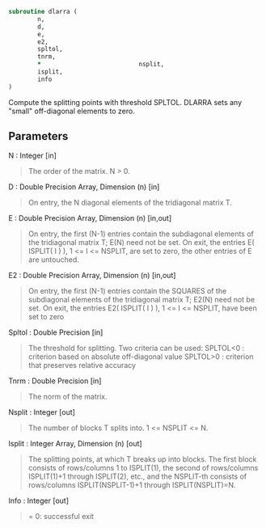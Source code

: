 ```fortran
subroutine dlarra (
		n,
		d,
		e,
		e2,
		spltol,
		tnrm,
		*                           nsplit,
		isplit,
		info
)
```

 Compute the splitting points with threshold SPLTOL.
 DLARRA sets any "small" off-diagonal elements to zero.

## Parameters
N : Integer [in]
> The order of the matrix. N > 0.

D : Double Precision Array, Dimension (n) [in]
> On entry, the N diagonal elements of the tridiagonal
> matrix T.

E : Double Precision Array, Dimension (n) [in,out]
> On entry, the first (N-1) entries contain the subdiagonal
> elements of the tridiagonal matrix T; E(N) need not be set.
> On exit, the entries E( ISPLIT( I ) ), 1 <= I <= NSPLIT,
> are set to zero, the other entries of E are untouched.

E2 : Double Precision Array, Dimension (n) [in,out]
> On entry, the first (N-1) entries contain the SQUARES of the
> subdiagonal elements of the tridiagonal matrix T;
> E2(N) need not be set.
> On exit, the entries E2( ISPLIT( I ) ),
> 1 <= I <= NSPLIT, have been set to zero

Spltol : Double Precision [in]
> The threshold for splitting. Two criteria can be used:
> SPLTOL<0 : criterion based on absolute off-diagonal value
> SPLTOL>0 : criterion that preserves relative accuracy

Tnrm : Double Precision [in]
> The norm of the matrix.

Nsplit : Integer [out]
> The number of blocks T splits into. 1 <= NSPLIT <= N.

Isplit : Integer Array, Dimension (n) [out]
> The splitting points, at which T breaks up into blocks.
> The first block consists of rows/columns 1 to ISPLIT(1),
> the second of rows/columns ISPLIT(1)+1 through ISPLIT(2),
> etc., and the NSPLIT-th consists of rows/columns
> ISPLIT(NSPLIT-1)+1 through ISPLIT(NSPLIT)=N.

Info : Integer [out]
> = 0:  successful exit

